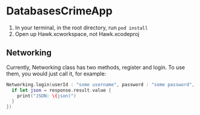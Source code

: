 DatabasesCrimeApp
=================

1. In your terminal, in the root directory, run `pod install`
2. Open up Hawk.xcworkspace, not Hawk.xcodeproj

## Networking

Currently, Networking class has two methods, register and login. To use them, you would just call it, for example:

```swift
Networking.login(userId : "some username", password : "some password", completionHandler: {response, error in
  if let json = response.result.value {
    print("JSON: \(json)")
  }
})
```
